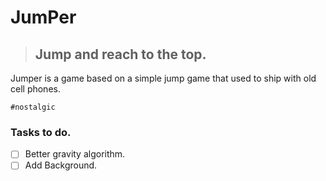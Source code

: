 # JumPer

>## Jump and reach to the top.

Jumper is a game based on a simple jump game that used to ship with old cell phones.     


`#nostalgic`


### Tasks to do.
* [ ] Better gravity algorithm.
* [ ] Add Background.
